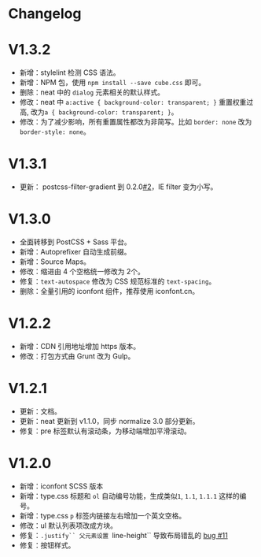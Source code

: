 # Changelog

# V1.3.2

* 新增：stylelint 检测 CSS 语法。
* 新增：NPM 包，使用 `npm install --save cube.css` 即可。
* 删除：neat 中的  `dialog` 元素相关的默认样式。
* 修改：neat 中 `a:active { background-color: transparent; }` 重置权重过高, 改为`a { background-color: transparent; }`。
* 修改：为了减少影响，所有重置属性都改为非简写。比如 `border: none` 改为 `border-style: none`。

# V1.3.1

* 更新： postcss-filter-gradient 到 0.2.0[#2](https://github.com/yuezk/postcss-filter-gradient/issues/2)，IE filter 变为小写。

# V1.3.0

* 全面转移到 PostCSS + Sass 平台。
* 新增：Autoprefixer 自动生成前缀。
* 新增：Source Maps。
* 修改：缩进由 4 个空格统一修改为 2个。
* 修复：`text-autospace` 修改为 CSS 规范标准的 `text-spacing`。
* 删除：全量引用的 iconfont 组件，推荐使用 iconfont.cn。


# V1.2.2

* 新增：CDN 引用地址增加 https 版本。
* 修改：打包方式由 Grunt 改为 Gulp。

# V1.2.1

* 更新：文档。
* 更新：neat 更新到 v1.1.0，同步 normalize 3.0 部分更新。
* 修复：pre 标签默认有滚动条，为移动端增加平滑滚动。

# V1.2.0

* 新增：iconfont SCSS 版本
* 新增：type.css 标题和 `ol` 自动编号功能，生成类似`1`, `1.1`, `1.1.1` 这样的编号。
* 新增：type.css `p` 标签内链接左右增加一个英文空格。
* 修改：ul 默认列表项改成方块。
* 修复：`.justify`` 父元素设置 `line-height`` 导致布局错乱的 [bug #11](https://github.com/thx/cube/issues/11)
* 修复：按钮样式。
